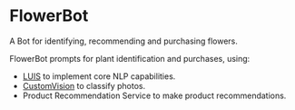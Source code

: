 # FlowerBot

A Bot for identifying, recommending and purchasing flowers.

FlowerBot prompts for plant identification and purchases, using:
- [LUIS](https://www.luis.ai) to implement core NLP capabilities.
- [CustomVision](https://www.customvision.ai) to classify photos.
- Product Recommendation Service to make product recommendations.
